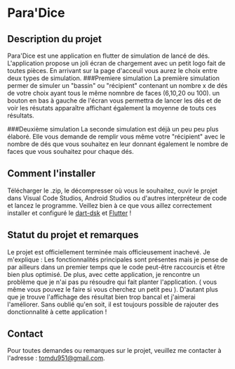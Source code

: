 # Para'Dice

## Description du projet  
Para'Dice est une application en flutter de simulation de lancé de dés.
L'application propose un joli écran de chargement avec un petit logo fait de toutes pièces. En arrivant sur la page d'acceuil vous aurez le choix entre deux types de simulation. 
###Premiere simulation 
La première simulation permer de simuler un "bassin" ou "récipient" contenant un nombre x de dés de votre choix ayant tous le même nomnbre de faces (6,10,20 ou 100).
un bouton en bas à gauche de l'écran vous permettra de lancer les dés et de voir les résutats apparaître affichant également la moyenne de touts ces résultats.

###Deuxième simulation 
La seconde simulation est déjà un peu peu plus élaboré. Elle vous demande de remplir vous même votre "récipient" avec le nombre de dés que vous souhaitez en leur donnant également le nombre de faces que vous souhaitez pour chaque dés. 

## Comment l'installer
Télécharger le .zip, le décompresser où vous le souhaitez, ouvir le projet dans Visual Code Studios, Android Studios ou d'autres interpréteur de code et lancez le programme. Veillez bien à ce que vous aillez correctement installer et configuré le [dart-dsk](https://dart.dev/get-dart) et [Flutter](https://docs.flutter.dev/) !

## Statut du projet et remarques 
Le projet est officiellement terminée mais officieusement inachevé. Je m'explique :
Les fonctionnalités principales sont présentes mais je pense de par ailleurs dans un premier temps que le code peut-être raccourcis et être bien plus optimisé.
De plus, avec cette application, je rencontre un problème que je n'ai pas pu résoudre qui fait planter l'application. ( vous même vous pouvez le faire si vous cherchez un petit peu ).
D'autant plus que je trouve l'affichage des résultat bien trop bancal et j'aimerai l'améliorer.
Sans oublié qu'en soit, il est toujours possible de rajouter des donctionnalité à cette application ! 

## Contact
Pour toutes demandes ou remarques sur le projet, veuillez me contacter à l'adresse : tomdu951@gmail.com.
